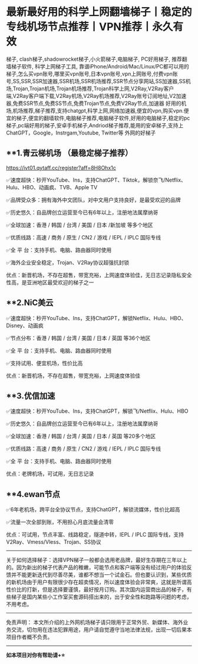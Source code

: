# 最新最好用的科学上网翻墙梯子丨稳定的专线机场节点推荐丨VPN推荐丨永久有效

梯子, clash梯子,shadowrocket梯子,小火箭梯子,电脑梯子, PC好用梯子, 推荐翻墙梯子软件, 科学上网梯子工具, 靠谱iPhone/Android/Mac/Linux/PC都可以用的梯子,怎么买vpn账号,哪里买vpn账号,日本vpn账号,vpn上网账号,付费vpn账号,SS,SSR,SSR加速器,SSR机场,SSR机场推荐,SSR节点分享网站,SS加速器,SS机场,Trojan,Trojan机场,Trojan机场推荐,Trojan科学上网,V2Ray,V2Ray客户端,V2Ray客户端下载,V2Ray机场,V2Ray机场推荐,V2Ray账号订阅地址,V2加速器,免费SSR节点,免费SS节点,免费Trojan节点,免费V2Ray节点,加速器 好用的机场,机场推荐,梯子推荐,支持chatgpt,科学上网,网络加速器,便宜的vpn,购买vpn.便宜的梯子,便宜的翻墙软件,电脑梯子推荐,电脑梯子软件,好用的电脑梯子,稳定的pc梯子,pc端好用的梯子,安卓手机梯子,Andriod梯子推荐,能用的安卓梯子,支持上 ChatGPT，Google，Instrgam,Youtube, Twitter等 外网的好梯子

## **1.青云梯机场 （最稳定梯子推荐） 

https://ivt01.qytaff.cc/register?aff=8H8Ohx1c

✅速度超快：秒开YouTube、Ins，支持ChatGPT、Tiktok，解锁奈飞/Netflix、Hulu、HBO、动画疯、TVB、Apple TV

✅品牌受众多：拥有海外中文团队，对中文用户支持良好，是最受欢迎的品牌

✅历史悠久：自品牌创立运营至今已有6年以上，注册地法属摩纳哥

✅全球加速：香港 / 韩国 / 台湾 / 美国 / 日本 /新加坡 等多个地区

✅优质线路：高速 / 商务 / 原生 / CN2 / 游戏 / IEPL / IPLC 国际专线

✅全 平 台：支持手机、电脑、路由器同时使用

✅海外企业安全稳定，Trojan、V2Ray协议超强抗封锁

优点：新晋机场，不存在超售，带宽充裕，上网速度体验佳，无日志记录隐私安全性高，是亚洲地区最受欢迎的梯子之一

## **2.NiC美云

✅速度超快：秒开YouTube、Ins，支持ChatGPT，解锁Netflix、Hulu、HBO、Disney、动画疯

✅节点分布：香港 / 韩国 / 台湾 / 美国 / 日本 / 英国 等36个地区

✅全 平 台：支持手机、电脑、路由器同时使用

✅支持试用、便宜机场，性价比高

优点：新晋机场，不存在超售，带宽充裕，上网速度体验佳

## **3.优信加速 

✅速度超快：秒开YouTube、Ins，支持ChatGPT，解锁飞/Netflix、Hulu、HBO

✅历史悠久：自品牌创立运营至今已有6年以上，注册地法属摩纳哥

✅全球加速：香港 / 韩国 / 台湾 / 美国 / 日本 / 英国 等20多个地区

✅优质线路：高速 / 商务 / 原生 / CN2 / 游戏 / IEPL / IPLC 国际专线

✅全 平 台：支持手机、电脑、路由器同时使用

优点：老牌机场，可试用，无日志记录

## **4.ewan节点 

✅6年老机场，跨平台全协议节点，支持ChatGPT，解锁流媒体，性价比超高

✅流量一次全部到账，不用担心月底流量会清零

优点：可试用，节点丰富、线路稳定，隧道中转，IEPL / IPLC 国际专线，支持V2Ray、Vmess/Vless、Trojan、SS协议

---

关于如何选择梯子：选择VPN梯子一般都会选用老品牌，最好生存期在三年以上的。因为新出的梯子代表产品的稚嫩，可能节点和客户端等没有经过用户的体验反馈并不能更新迭代到尽善尽美，谁都不想当一个试金石。但也要认识到，某些优质的新机场由于用户有限很少存在超卖情况，所以速度体验会非常爽，这就是所谓高性价比的打新，但是选择要谨慎，最好按月订购。其次国内运营商出品的梯子，有些梯子是国内某些小工作室买套源码搭出来的，出于安全性和跑路等问题的考虑，不用考虑。

---

免责声明： 本文所介绍的上外网机场梯子请只限用于正常外贸、新媒体、海外业务交流，切勿用在违法犯罪用途，用户请自觉遵守当地法律法规，出现一切后果本项目作者概不负责。

---


**如本项目对你有帮助请+⭐**
